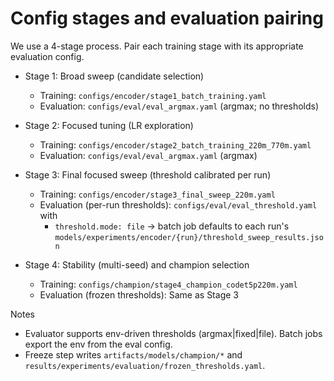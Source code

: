 # Config stages and evaluation pairing

We use a 4-stage process. Pair each training stage with its appropriate evaluation config.

- Stage 1: Broad sweep (candidate selection)

  - Training: `configs/encoder/stage1_batch_training.yaml`
  - Evaluation: `configs/eval/eval_argmax.yaml` (argmax; no thresholds)

- Stage 2: Focused tuning (LR exploration)

  - Training: `configs/encoder/stage2_batch_training_220m_770m.yaml`
  - Evaluation: `configs/eval/eval_argmax.yaml` (argmax)

- Stage 3: Final focused sweep (threshold calibrated per run)

  - Training: `configs/encoder/stage3_final_sweep_220m.yaml`
  - Evaluation (per-run thresholds): `configs/eval/eval_threshold.yaml` with
    - `threshold.mode: file` → batch job defaults to each run's `models/experiments/encoder/{run}/threshold_sweep_results.json`

- Stage 4: Stability (multi-seed) and champion selection
  - Training: `configs/champion/stage4_champion_codet5p220m.yaml`
  - Evaluation (frozen thresholds): Same as Stage 3

Notes

- Evaluator supports env-driven thresholds (argmax|fixed|file). Batch jobs export the env from the eval config.
- Freeze step writes `artifacts/models/champion/*` and `results/experiments/evaluation/frozen_thresholds.yaml`.
